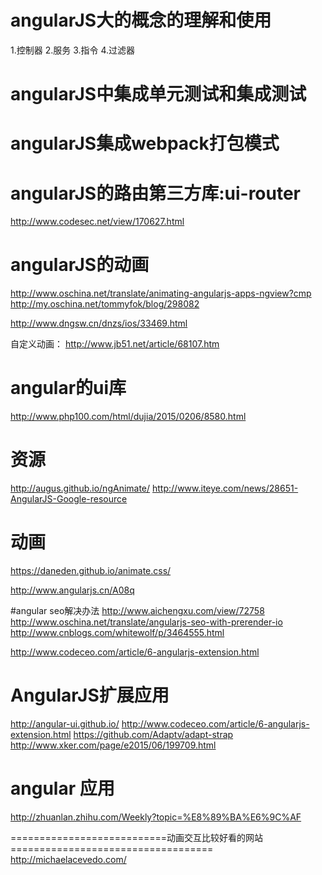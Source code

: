 # angularJS大的概念的理解和使用
1.控制器
2.服务
3.指令
4.过滤器

# angularJS中集成单元测试和集成测试
# angularJS集成webpack打包模式

# angularJS的路由第三方库:ui-router
http://www.codesec.net/view/170627.html

# angularJS的动画
http://www.oschina.net/translate/animating-angularjs-apps-ngview?cmp
http://my.oschina.net/tommyfok/blog/298082

http://www.dngsw.cn/dnzs/ios/33469.html

自定义动画：
http://www.jb51.net/article/68107.htm

# angular的ui库
http://www.php100.com/html/dujia/2015/0206/8580.html

# 资源
http://augus.github.io/ngAnimate/
http://www.iteye.com/news/28651-AngularJS-Google-resource

# 动画
https://daneden.github.io/animate.css/

http://www.angularjs.cn/A08q

#angular seo解决办法
http://www.aichengxu.com/view/72758
http://www.oschina.net/translate/angularjs-seo-with-prerender-io
http://www.cnblogs.com/whitewolf/p/3464555.html


http://www.codeceo.com/article/6-angularjs-extension.html

# AngularJS扩展应用
http://angular-ui.github.io/
http://www.codeceo.com/article/6-angularjs-extension.html
https://github.com/Adaptv/adapt-strap
http://www.xker.com/page/e2015/06/199709.html

# angular 应用
http://zhuanlan.zhihu.com/Weekly?topic=%E8%89%BA%E6%9C%AF


===========================动画交互比较好看的网站===================================
http://michaelacevedo.com/